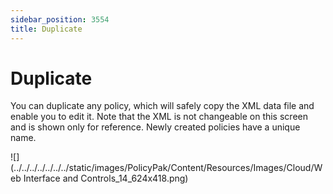 ```yaml
---
sidebar_position: 3554
title: Duplicate
---
```


# Duplicate

You can duplicate any policy, which will safely copy the XML data file and enable you to edit it. Note that the XML is not changeable on this screen and is shown only for reference. Newly created policies have a unique name.

![](../../../../../../../static/images/PolicyPak/Content/Resources/Images/Cloud/Web Interface and Controls_14_624x418.png)